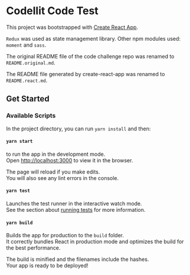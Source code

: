 # Codellit Code Test

This project was bootstrapped with [Create React App](https://github.com/facebook/create-react-app).

`Redux` was used as state management library.
Other npm modules used: `moment` and `sass`.

The original README file of the code challenge repo was renamed to `README.original.md`.

The README file generated by create-react-app was renamed to `README.react.md`.

## Get Started
### Available Scripts

In the project directory, you can run `yarn install` and then:

#### `yarn start`

to run the app in the development mode.\
Open [http://localhost:3000](http://localhost:3000) to view it in the browser.

The page will reload if you make edits.\
You will also see any lint errors in the console.

#### `yarn test`

Launches the test runner in the interactive watch mode.\
See the section about [running tests](https://facebook.github.io/create-react-app/docs/running-tests) for more information.

#### `yarn build`

Builds the app for production to the `build` folder.\
It correctly bundles React in production mode and optimizes the build for the best performance.

The build is minified and the filenames include the hashes.\
Your app is ready to be deployed!
